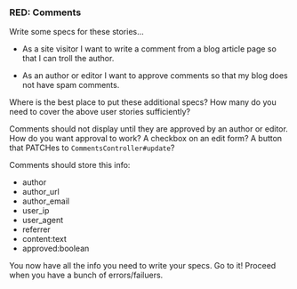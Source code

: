### RED: Comments

Write some specs for these stories...
  - As a site visitor I want to write a comment from a blog article page so that I can troll the author.

  - As an author or editor I want to approve comments so that my blog does not have spam comments.

Where is the best place to put these additional specs? How many do you need to cover the above user stories sufficiently?

Comments should not display until they are approved by an author or editor. How do you want approval to work? A checkbox on an edit form? A button that PATCHes to `CommentsController#update`?

Comments should store this info:
- author
- author_url
- author_email
- user_ip
- user_agent
- referrer
- content:text
- approved:boolean

You now have all the info you need to write your specs. Go to it! Proceed when you have a bunch of errors/failuers.

